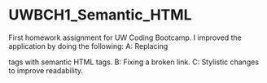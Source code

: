 # UWBCH1_Semantic_HTML
First homework assignment for UW Coding Bootcamp.
I improved the application by doing the following: 
A: Replacing <div> tags with semantic HTML tags.
B: Fixing a broken link.
C: Stylistic changes to improve readability.
